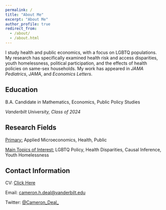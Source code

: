 ```yaml
---
permalink: /
title: "About Me"
excerpt: "About Me"
author_profile: true
redirect_from: 
  - /about/
  - /about.html
---
```

I study health and public economics, with a focus on LGBTQ populations. My research has specifically examined health risk and access disparities, youth homelessness, political participation, and the effects of health policies on same-sex households. My work has appeared in *JAMA Pediatrics*, *JAMA*, and *Economics Letters*.

## Education
B.A. Candidate in Mathematics, Economics, Public Policy Studies

*Vanderbilt University, Class of 2024*

## Research Fields
<u>Primary:</u> Applied Microeconomics, Health, Public

<u>Main Topics of Interest:</u> LGBTQ Policy, Health Disparities, Causal Inference, Youth Homelessness

## Contact Information

CV: [Click Here](https://cameron-deal.github.io//files/Deal_Cameron_academic.pdf)

Email: [cameron.h.deal@vanderbilt.edu](cameron.h.deal@vanderbilt.edu)

Twitter: [@Cameron_Deal_](https://twitter.com/Cameron_Deal_)
